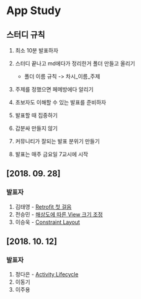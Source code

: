 # App Study

## 스터디 규칙

1. 최소 10분 발표하자
2. 스터디 끝나고 md에다가 정리한거 폴더 만들고 올리기
    - 폴더 이름 규칙 -> 차시_이름_주제
    
3. 주제를 정했으면 페메방에다 알리기
4. 초보자도 이해할 수 있는 발표를 준비하자
5. 발표할 때 집중하기
6. 갑분싸 만들지 않기
7. 커뮤니티가 잘되는 발표 분위기 만들기
8. 발표는 매주 금요일 7교시에 시작

## [2018. 09. 28]
### 발표자

1. 김태영 - [Retrofit 첫 걸음](https://github.com/GramDefined/Study/blob/master/01_김태영_Retrofit%20첫걸음/Retrofit%20첫걸음.md)
2. 전승민 - [해상도에 따른 View 크기 조정](https://github.com/GramDefined/Study/blob/master/01_%EC%A0%84%EC%8A%B9%EB%AF%BC_%ED%95%B4%EC%83%81%EB%8F%84%EC%97%90%20%EB%94%B0%EB%A5%B8%20View%20%ED%81%AC%EA%B8%B0%20%EC%A1%B0%EC%A0%95/01_%EC%A0%84%EC%8A%B9%EB%AF%BC_%ED%95%B4%EC%83%81%EB%8F%84%EC%97%90%20%EB%94%B0%EB%A5%B8%20View%20%ED%81%AC%EA%B8%B0%20%EC%A1%B0%EC%A0%95.md)
3. 이승욱 - [Constraint Layout](https://github.com/GramDefined/Study/blob/master/01_%EC%9D%B4%EC%8A%B9%EC%9A%B1_ConstraintLayout/01_%EC%9D%B4%EC%8A%B9%EC%9A%B1_ConstraintLayout.md)

## [2018. 10. 12]
### 발표자

1. 정다은 - [Activity Lifecycle](https://github.com/GramDefined/Study/blob/master/02_정다은_Activity%20Lifecycle/02_정다은_Activity%20Lifecycle.md)
2. 이동기
3. 이주용
